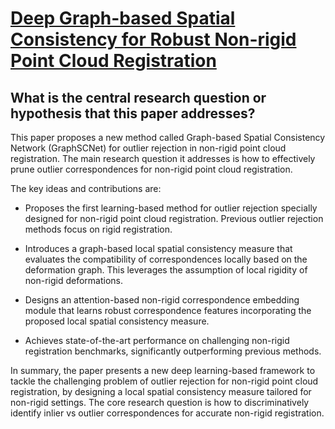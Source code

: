 # [Deep Graph-based Spatial Consistency for Robust Non-rigid Point Cloud   Registration](https://arxiv.org/abs/2303.09950)

## What is the central research question or hypothesis that this paper addresses?

 This paper proposes a new method called Graph-based Spatial Consistency Network (GraphSCNet) for outlier rejection in non-rigid point cloud registration. The main research question it addresses is how to effectively prune outlier correspondences for non-rigid point cloud registration. 

The key ideas and contributions are:

- Proposes the first learning-based method for outlier rejection specially designed for non-rigid point cloud registration. Previous outlier rejection methods focus on rigid registration.

- Introduces a graph-based local spatial consistency measure that evaluates the compatibility of correspondences locally based on the deformation graph. This leverages the assumption of local rigidity of non-rigid deformations.

- Designs an attention-based non-rigid correspondence embedding module that learns robust correspondence features incorporating the proposed local spatial consistency measure.

- Achieves state-of-the-art performance on challenging non-rigid registration benchmarks, significantly outperforming previous methods.

In summary, the paper presents a new deep learning-based framework to tackle the challenging problem of outlier rejection for non-rigid point cloud registration, by designing a local spatial consistency measure tailored for non-rigid settings. The core research question is how to discriminatively identify inlier vs outlier correspondences for accurate non-rigid registration.

